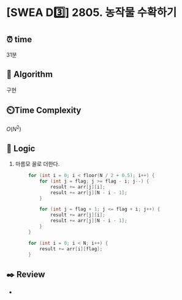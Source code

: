 # [SWEA D3️⃣] 2805. 농작물 수확하기
 
## ⏰  **time**

31분

## :pushpin: **Algorithm**

구현

## ⏲️**Time Complexity**

$O(N^2)$

## :round_pushpin: **Logic**
1. 마름모 꼴로 더한다.
```cpp
		for (int i = 0; i < floor(N / 2 + 0.5); i++) {
			for (int j = flag; j >= flag - i; j--) {
				result += arr[j][i];
				result += arr[j][N - i - 1];
			}

			for (int j = flag + 1; j <= flag + i; j++) {
				result += arr[j][i];
				result += arr[j][N - i - 1];
			}
		}

		for (int i = 0; i < N; i++) {
			result += arr[i][flag];
		}
```

## :black_nib: **Review**
- 
